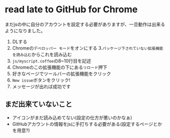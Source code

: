 # read late to GitHub for Chrome

まだjsの中に自分のアカウントを設定する必要がありますが、一旦動作は出来るようになりました。

1. DLする
2. Chromeの`デベロッパー モード`をオンにする
3.`パッケージ下されていない拡張機能を読み込む`からこれを読み込む
4. `js/myscript.coffee`の8~10行目を記述
5. Chromeのこの拡張機能の下にある`リロード`押下
6. 好きなページでツールバーの拡張機能をクリック
7. `New issue`ボタンをクリック!
8. メッセージが出れば成功です

## まだ出来ていないこと

-  アイコンがまだ読み込めてない(設定の仕方が悪いのかなぁ)
- GitHubアカウントの情報をjsに手打ちする必要がある(設定するページとかを用意?)

